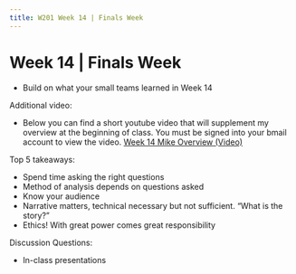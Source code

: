```yaml
---
title: W201 Week 14 | Finals Week
---
```


# Week 14 | Finals Week
* Build on what your small teams learned in Week 14

Additional video:
* Below you can find a short youtube video that will supplement my overview at the beginning of class. You must be signed into your bmail account to view the video. [Week 14 Mike Overview (Video)](https://youtu.be/vtuAJS7t5tk)

Top 5 takeaways:
* Spend time asking the right questions
* Method of analysis depends on questions asked
* Know your audience
* Narrative matters, technical necessary but not sufficient. “What is the story?”
* Ethics! With great power comes great responsibility

Discussion Questions:
* In-class presentations